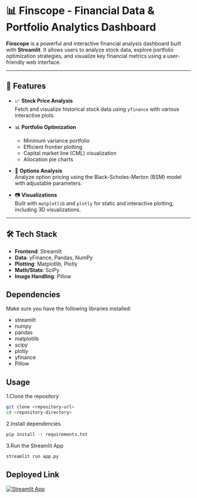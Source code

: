 # 📊 Finscope - Financial Data & Portfolio Analytics Dashboard

**Finscope** is a powerful and interactive financial analysis dashboard built with **Streamlit**. It allows users to analyze stock data, explore portfolio optimization strategies, and visualize key financial metrics using a user-friendly web interface.

---

## 🧠 Features

- 📈 **Stock Price Analysis**  
  Fetch and visualize historical stock data using `yfinance` with various interactive plots.

- 📊 **Portfolio Optimization**  
  - Minimum variance portfolio  
  - Efficient frontier plotting  
  - Capital market line (CML) visualization  
  - Allocation pie charts  

- 📐 **Options Analysis**  
  Analyze option pricing using the Black-Scholes-Merton (BSM) model with adjustable parameters.

- 📷 **Visualizations**  
  Built with `matplotlib` and `plotly` for static and interactive plotting, including 3D visualizations.

---

## 🛠️ Tech Stack

- **Frontend**: Streamlit  
- **Data**: yFinance, Pandas, NumPy  
- **Plotting**: Matplotlib, Plotly  
- **Math/Stats**: SciPy  
- **Image Handling**: Pillow  

## Dependencies
Make sure you have the following libraries installed:

  - streamlit
  - numpy
  - pandas
  - matplotlib
  - scipy
  - plotly
  - yfinance
  - Pillow

## Usage
1.Clone the repository
  ```bash
  git clone <repository-url>
  cd <repository-directory>
  ```
2.Install dependencies
   ```bash
   pip install -r requirements.txt
   ```
3.Run the Streamlit App
  ```bash
  streamlit run app.py
  ```

## Deployed Link
[![Streamlit App](https://img.shields.io/badge/Streamlit-Deployed-brightgreen?logo=streamlit)](https://finscope-app.streamlit.app/)

